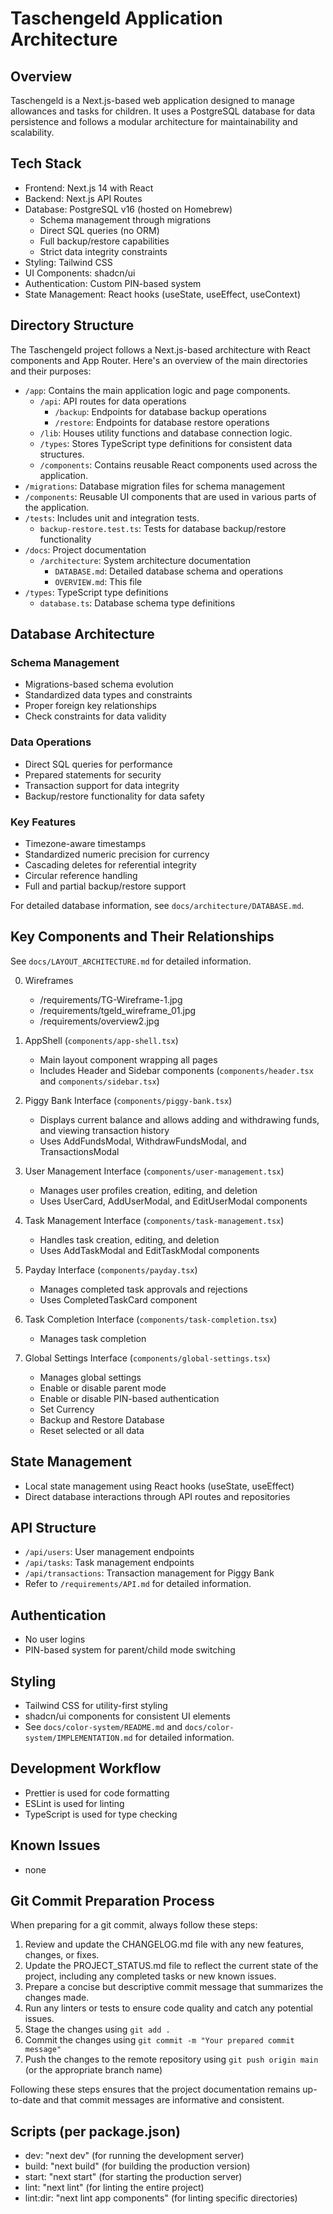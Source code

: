 # Taschengeld Application Architecture

## Overview

Taschengeld is a Next.js-based web application designed to manage allowances and tasks for children. It uses a PostgreSQL database for data persistence and follows a modular architecture for maintainability and scalability.

## Tech Stack

- Frontend: Next.js 14 with React
- Backend: Next.js API Routes
- Database: PostgreSQL v16 (hosted on Homebrew)
  - Schema management through migrations
  - Direct SQL queries (no ORM)
  - Full backup/restore capabilities
  - Strict data integrity constraints
- Styling: Tailwind CSS
- UI Components: shadcn/ui
- Authentication: Custom PIN-based system
- State Management: React hooks (useState, useEffect, useContext)

## Directory Structure

The Taschengeld project follows a Next.js-based architecture with React components and App Router. Here's an overview of the main directories and their purposes:

- `/app`: Contains the main application logic and page components.
  - `/api`: API routes for data operations
    - `/backup`: Endpoints for database backup operations
    - `/restore`: Endpoints for database restore operations
  - `/lib`: Houses utility functions and database connection logic.
  - `/types`: Stores TypeScript type definitions for consistent data structures.
  - `/components`: Contains reusable React components used across the application.
- `/migrations`: Database migration files for schema management
- `/components`: Reusable UI components that are used in various parts of the application.
- `/tests`: Includes unit and integration tests.
  - `backup-restore.test.ts`: Tests for database backup/restore functionality
- `/docs`: Project documentation
  - `/architecture`: System architecture documentation
    - `DATABASE.md`: Detailed database schema and operations
    - `OVERVIEW.md`: This file
- `/types`: TypeScript type definitions
  - `database.ts`: Database schema type definitions

## Database Architecture

### Schema Management

- Migrations-based schema evolution
- Standardized data types and constraints
- Proper foreign key relationships
- Check constraints for data validity

### Data Operations

- Direct SQL queries for performance
- Prepared statements for security
- Transaction support for data integrity
- Backup/restore functionality for data safety

### Key Features

- Timezone-aware timestamps
- Standardized numeric precision for currency
- Cascading deletes for referential integrity
- Circular reference handling
- Full and partial backup/restore support

For detailed database information, see `docs/architecture/DATABASE.md`.

## Key Components and Their Relationships

See `docs/LAYOUT_ARCHITECTURE.md` for detailed information.

0. Wireframes

   - /requirements/TG-Wireframe-1.jpg
   - /requirements/tgeld_wireframe_01.jpg
   - /requirements/overview2.jpg

1. AppShell (`components/app-shell.tsx`)

   - Main layout component wrapping all pages
   - Includes Header and Sidebar components (`components/header.tsx` and `components/sidebar.tsx`)

2. Piggy Bank Interface (`components/piggy-bank.tsx`)

   - Displays current balance and allows adding and withdrawing funds, and viewing transaction history
   - Uses AddFundsModal, WithdrawFundsModal, and TransactionsModal

3. User Management Interface (`components/user-management.tsx`)

   - Manages user profiles creation, editing, and deletion
   - Uses UserCard, AddUserModal, and EditUserModal components

4. Task Management Interface (`components/task-management.tsx`)

   - Handles task creation, editing, and deletion
   - Uses AddTaskModal and EditTaskModal components

5. Payday Interface (`components/payday.tsx`)

   - Manages completed task approvals and rejections
   - Uses CompletedTaskCard component

6. Task Completion Interface (`components/task-completion.tsx`)

   - Manages task completion

7. Global Settings Interface (`components/global-settings.tsx`)

   - Manages global settings
   - Enable or disable parent mode
   - Enable or disable PIN-based authentication
   - Set Currency
   - Backup and Restore Database
   - Reset selected or all data

## State Management

- Local state management using React hooks (useState, useEffect)
- Direct database interactions through API routes and repositories

## API Structure

- `/api/users`: User management endpoints
- `/api/tasks`: Task management endpoints
- `/api/transactions`: Transaction management for Piggy Bank
- Refer to `/requirements/API.md` for detailed information.

## Authentication

- No user logins
- PIN-based system for parent/child mode switching

## Styling

- Tailwind CSS for utility-first styling
- shadcn/ui components for consistent UI elements
- See `docs/color-system/README.md` and `docs/color-system/IMPLEMENTATION.md` for detailed information.

## Development Workflow

- Prettier is used for code formatting
- ESLint is used for linting
- TypeScript is used for type checking

## Known Issues

- none

## Git Commit Preparation Process

When preparing for a git commit, always follow these steps:

1. Review and update the CHANGELOG.md file with any new features, changes, or fixes.
2. Update the PROJECT_STATUS.md file to reflect the current state of the project, including any completed tasks or new known issues.
3. Prepare a concise but descriptive commit message that summarizes the changes made.
4. Run any linters or tests to ensure code quality and catch any potential issues.
5. Stage the changes using `git add .`
6. Commit the changes using `git commit -m "Your prepared commit message"`
7. Push the changes to the remote repository using `git push origin main` (or the appropriate branch name)

Following these steps ensures that the project documentation remains up-to-date and that commit messages are informative and consistent.

## Scripts (per package.json)

- dev: "next dev" (for running the development server)
- build: "next build" (for building the production version)
- start: "next start" (for starting the production server)
- lint: "next lint" (for linting the entire project)
- lint:dir: "next lint app components" (for linting specific directories)
